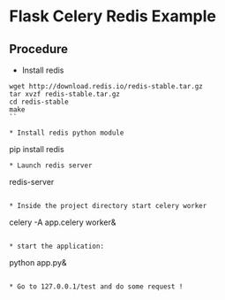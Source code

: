 Flask Celery Redis Example
==========================

## Procedure

* Install redis

```
wget http://download.redis.io/redis-stable.tar.gz
tar xvzf redis-stable.tar.gz
cd redis-stable
make
``

* Install redis python module

```
pip install redis
```
* Launch redis server

```
redis-server
```

* Inside the project directory start celery worker

```
celery -A app.celery worker&
```

* start the application:

```
python app.py&
```

* Go to 127.0.0.1/test and do some request !